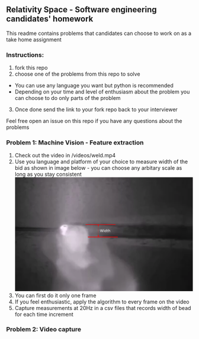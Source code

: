 ## Relativity Space - Software engineering candidates' homework
This readme contains problems that candidates can choose to work on as a take home assignment

### Instructions:
1. fork this repo
2. choose one of the problems from this repo to solve
  * You can use any language you want but python is recommended
  * Depending on your time and level of enthusiasm about the problem you can choose to do only parts of the problem
3. Once done send the link to your fork repo back to your interviewer

Feel free open an issue on this repo if you have any questions about the problems

### Problem 1: Machine Vision - Feature extraction
1. Check out the video in /videos/weld.mp4
2. Use you language and platform of your choice to measure width of the bid as shown in image below - you can choose any arbitary scale as long as you stay consistent
  ![weld width](/images/weld_width.png)
3. You can first do it only one frame
4. If you feel enthusiastic, apply the algorithm to every frame on the video
5. Capture measurements at 20Hz in a csv files that records width of bead for each time increment

### Problem 2: Video capture
